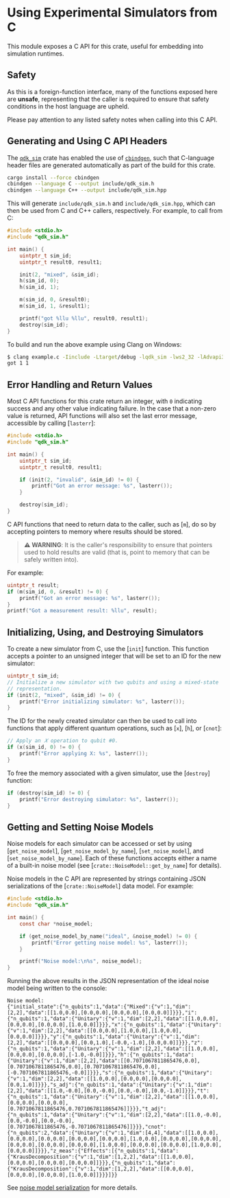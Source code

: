 # Using Experimental Simulators from C

This module exposes a C API for this crate, useful for embedding into simulation
runtimes.

## Safety

As this is a foreign-function interface, many of the functions exposed here
are **unsafe**, representing that the caller is required to ensure that safety
conditions in the host language are upheld.

Please pay attention to any listed safety notes when calling into this C
API.

## Generating and Using C API Headers

The [`qdk_sim`](..) crate has enabled the use of [`cbindgen`](https://crates.io/crates/cbindgen), such that C-language header files are generated automatically as part of the build for this crate.

```bash
cargo install --force cbindgen
cbindgen --language C --output include/qdk_sim.h
cbindgen --language C++ --output include/qdk_sim.hpp
```

This will generate `include/qdk_sim.h` and `include/qdk_sim.hpp`, which can then be used from C and C++ callers, respectively. For example, to call from C:

```c
#include <stdio.h>
#include "qdk_sim.h"

int main() {
    uintptr_t sim_id;
    uintptr_t result0, result1;

    init(2, "mixed", &sim_id);
    h(sim_id, 0);
    h(sim_id, 1);

    m(sim_id, 0, &result0);
    m(sim_id, 1, &result1);

    printf("got %llu %llu", result0, result1);
    destroy(sim_id);
}
```

To build and run the above example using Clang on Windows:

```bash
$ clang example.c -Iinclude -Ltarget/debug -lqdk_sim -lws2_32 -lAdvapi32 -lUserenv
got 1 1
```

## Error Handling and Return Values

Most C API functions for this crate return an integer, with `0` indicating success and any other value indicating failure. In the case that a non-zero value is returned, API functions will also set the last error message, accessible by calling [`lasterr`]:

```c
#include <stdio.h>
#include "qdk_sim.h"

int main() {
    uintptr_t sim_id;
    uintptr_t result0, result1;

    if (init(2, "invalid", &sim_id) != 0) {
        printf("Got an error message: %s", lasterr());
    }

    destroy(sim_id);
}
```

C API functions that need to return data to the caller, such as [`m`], do so by accepting pointers to memory where results should be stored.

> **⚠ WARNING**: It is the caller's responsibility to ensure that pointers used to hold results are valid (that is, point to memory that can be safely written into).

For example:

```c
uintptr_t result;
if (m(sim_id, 0, &result) != 0) {
    printf("Got an error message: %s", lasterr());
}
printf("Got a measurement result: %llu", result);
```

## Initializing, Using, and Destroying Simulators

To create a new simulator from C, use the [`init`] function. This function accepts a pointer to an unsigned integer that will be set to an ID for the new simulator:

```c
uintptr_t sim_id;
// Initialize a new simulator with two qubits and using a mixed-state
// representation.
if (init(2, "mixed", &sim_id) != 0) {
    printf("Error initializing simulator: %s", lasterr());
}
```

The ID for the newly created simulator can then be used to call into functions that apply different quantum operations, such as [`x`], [`h`], or [`cnot`]:

```c
// Apply an 𝑋 operation to qubit #0.
if (x(sim_id, 0) != 0) {
    printf("Error applying X: %s", lasterr());
}
```

To free the memory associated with a given simulator, use the [`destroy`] function:

```c
if (destroy(sim_id) != 0) {
    printf("Error destroying simulator: %s", lasterr());
}
```

## Getting and Setting Noise Models

Noise models for each simulator can be accessed or set by using [`get_noise_model`], [`get_noise_model_by_name`], [`set_noise_model`], and [`set_noise_model_by_name`]. Each of these functions accepts either a name of a built-in noise model (see [`crate::NoiseModel::get_by_name`] for details).

Noise models in the C API are represented by strings containing JSON serializations of the [`crate::NoiseModel`] data model. For example:

```c
#include <stdio.h>
#include "qdk_sim.h"

int main() {
    const char *noise_model;

    if (get_noise_model_by_name("ideal", &noise_model) != 0) {
        printf("Error getting noise model: %s", lasterr());
    }

    printf("Noise model:\n%s", noise_model);
}

```

Running the above results in the JSON representation of the ideal noise model being written to the console:

```text
Noise model:
{"initial_state":{"n_qubits":1,"data":{"Mixed":{"v":1,"dim":[2,2],"data":[[1.0,0.0],[0.0,0.0],[0.0,0.0],[0.0,0.0]]}}},"i":{"n_qubits":1,"data":{"Unitary":{"v":1,"dim":[2,2],"data":[[1.0,0.0],[0.0,0.0],[0.0,0.0],[1.0,0.0]]}}},"x":{"n_qubits":1,"data":{"Unitary":{"v":1,"dim":[2,2],"data":[[0.0,0.0],[1.0,0.0],[1.0,0.0],[0.0,0.0]]}}},"y":{"n_qubits":1,"data":{"Unitary":{"v":1,"dim":[2,2],"data":[[0.0,0.0],[0.0,1.0],[-0.0,-1.0],[0.0,0.0]]}}},"z":{"n_qubits":1,"data":{"Unitary":{"v":1,"dim":[2,2],"data":[[1.0,0.0],[0.0,0.0],[0.0,0.0],[-1.0,-0.0]]}}},"h":{"n_qubits":1,"data":{"Unitary":{"v":1,"dim":[2,2],"data":[[0.7071067811865476,0.0],[0.7071067811865476,0.0],[0.7071067811865476,0.0],[-0.7071067811865476,-0.0]]}}},"s":{"n_qubits":1,"data":{"Unitary":{"v":1,"dim":[2,2],"data":[[1.0,0.0],[0.0,0.0],[0.0,0.0],[0.0,1.0]]}}},"s_adj":{"n_qubits":1,"data":{"Unitary":{"v":1,"dim":[2,2],"data":[[1.0,-0.0],[0.0,-0.0],[0.0,-0.0],[0.0,-1.0]]}}},"t":{"n_qubits":1,"data":{"Unitary":{"v":1,"dim":[2,2],"data":[[1.0,0.0],[0.0,0.0],[0.0,0.0],[0.7071067811865476,0.7071067811865476]]}}},"t_adj":{"n_qubits":1,"data":{"Unitary":{"v":1,"dim":[2,2],"data":[[1.0,-0.0],[0.0,-0.0],[0.0,-0.0],[0.7071067811865476,-0.7071067811865476]]}}},"cnot":{"n_qubits":2,"data":{"Unitary":{"v":1,"dim":[4,4],"data":[[1.0,0.0],[0.0,0.0],[0.0,0.0],[0.0,0.0],[0.0,0.0],[1.0,0.0],[0.0,0.0],[0.0,0.0],[0.0,0.0],[0.0,0.0],[0.0,0.0],[1.0,0.0],[0.0,0.0],[0.0,0.0],[1.0,0.0],[0.0,0.0]]}}},"z_meas":{"Effects":[{"n_qubits":1,"data":{"KrausDecomposition":{"v":1,"dim":[1,2,2],"data":[[1.0,0.0],[0.0,0.0],[0.0,0.0],[0.0,0.0]]}}},{"n_qubits":1,"data":{"KrausDecomposition":{"v":1,"dim":[1,2,2],"data":[[0.0,0.0],[0.0,0.0],[0.0,0.0],[1.0,0.0]]}}}]}}
```

See [noise model serialization](crate#noise-model-serialization) for more details.
